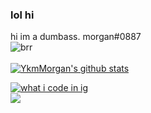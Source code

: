 ### lol hi
 hi im a dumbass. morgan#0887 <br>
![brr](https://komarev.com/ghpvc/?username=YkmMorgan&style=flat-square&color=blueviolet) <br>
<br>
[![YkmMorgan's github stats](https://github-readme-stats.vercel.app/api?username=YkmMorgan&show_icons=true&theme=dracula)](https://github.com/anuraghazra/github-readme-stats) <br>

[![what i code in ig](https://github-readme-stats.vercel.app/api/top-langs/?username=YkmMorgan&theme=dracula&show_icons=true)](https://www.youtube.com/watch?v=dQw4w9WgXcQ)
<br>
[![](https://img.shields.io/badge/Hotel-Trivago-informational?style=flat&logo=tui&logoColor=white&color=F48F00)](https://www.youtube.com/watch?v=dQw4w9WgXcQ)
